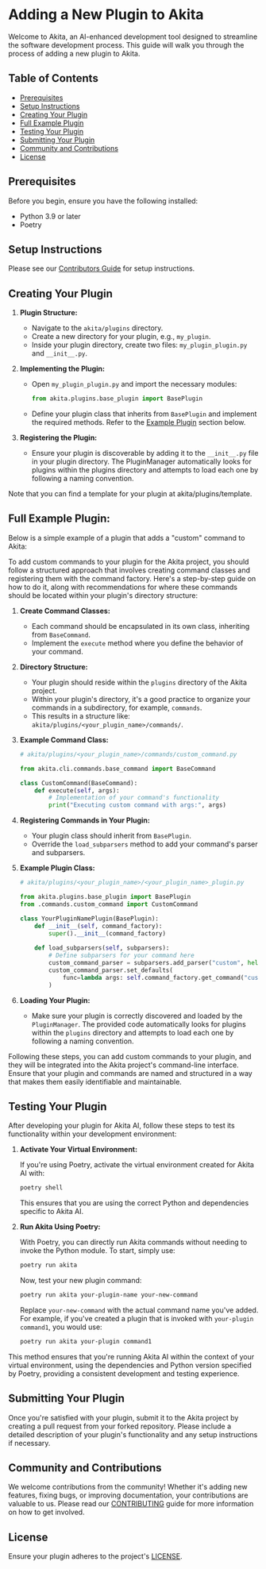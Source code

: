 # Adding a New Plugin to Akita

Welcome to Akita, an AI-enhanced development tool designed to streamline the software development process. This guide will walk you through the process of adding a new plugin to Akita.

## Table of Contents

- [Prerequisites](#prerequisites)
- [Setup Instructions](#setup-instructions)
- [Creating Your Plugin](#creating-your-plugin)
- [Full Example Plugin](#full-example-plugin)
- [Testing Your Plugin](#testing-your-plugin)
- [Submitting Your Plugin](#submitting-your-plugin)
- [Community and Contributions](#community-and-contributions)
- [License](#license)

## Prerequisites

Before you begin, ensure you have the following installed:
- Python 3.9 or later
- Poetry

## Setup Instructions

Please see our [Contributors Guide](README.md) for setup instructions.

## Creating Your Plugin

1. **Plugin Structure:**
   - Navigate to the `akita/plugins` directory.
   - Create a new directory for your plugin, e.g., `my_plugin`.
   - Inside your plugin directory, create two files: `my_plugin_plugin.py` and `__init__.py`.

2. **Implementing the Plugin:**
   - Open `my_plugin_plugin.py` and import the necessary modules:
     ```python
     from akita.plugins.base_plugin import BasePlugin
     ```
   - Define your plugin class that inherits from `BasePlugin` and implement the required methods. Refer to the [Example Plugin](#example-plugin-helloakita) section below.

3. **Registering the Plugin:**
   - Ensure your plugin is discoverable by adding it to the `__init__.py` file in your plugin directory. The PluginManager automatically looks for plugins within the plugins directory and attempts to load each one by following a naming convention.

Note that you can find a template for your plugin at akita/plugins/template.

## Full Example Plugin:

Below is a simple example of a plugin that adds a "custom" command to Akita:

To add custom commands to your plugin for the Akita project, you should follow a structured approach that involves creating command classes and registering them with the command factory. Here's a step-by-step guide on how to do it, along with recommendations for where these commands should be located within your plugin's directory structure:

1. **Create Command Classes:**
   - Each command should be encapsulated in its own class, inheriting from `BaseCommand`.
   - Implement the `execute` method where you define the behavior of your command.

2. **Directory Structure:**
   - Your plugin should reside within the `plugins` directory of the Akita project.
   - Within your plugin's directory, it's a good practice to organize your commands in a subdirectory, for example, `commands`.
   - This results in a structure like: `akita/plugins/<your_plugin_name>/commands/`.

3. **Example Command Class:**
   ```python
   # akita/plugins/<your_plugin_name>/commands/custom_command.py

   from akita.cli.commands.base_command import BaseCommand

   class CustomCommand(BaseCommand):
       def execute(self, args):
           # Implementation of your command's functionality
           print("Executing custom command with args:", args)
   ```

4. **Registering Commands in Your Plugin:**
   - Your plugin class should inherit from `BasePlugin`.
   - Override the `load_subparsers` method to add your command's parser and subparsers.

5. **Example Plugin Class:**
   ```python
   # akita/plugins/<your_plugin_name>/<your_plugin_name>_plugin.py

   from akita.plugins.base_plugin import BasePlugin
   from .commands.custom_command import CustomCommand

   class YourPluginNamePlugin(BasePlugin):
       def __init__(self, command_factory):
           super().__init__(command_factory)
       
       def load_subparsers(self, subparsers):
           # Define subparsers for your command here
           custom_command_parser = subparsers.add_parser("custom", help="Custom command help")
           custom_command_parser.set_defaults(
               func=lambda args: self.command_factory.get_command("custom_command")().execute(args)
           )
   ```

6. **Loading Your Plugin:**
   - Make sure your plugin is correctly discovered and loaded by the `PluginManager`. The provided code automatically looks for plugins within the `plugins` directory and attempts to load each one by following a naming convention.

Following these steps, you can add custom commands to your plugin, and they will be integrated into the Akita project's command-line interface. Ensure that your plugin and commands are named and structured in a way that makes them easily identifiable and maintainable.

## Testing Your Plugin

After developing your plugin for Akita AI, follow these steps to test its functionality within your development environment:

1. **Activate Your Virtual Environment:**

   If you're using Poetry, activate the virtual environment created for Akita AI with:
   ```bash
   poetry shell
   ```

   This ensures that you are using the correct Python and dependencies specific to Akita AI.

2. **Run Akita Using Poetry:**

   With Poetry, you can directly run Akita commands without needing to invoke the Python module. To start, simply use:
   ```bash
   poetry run akita
   ```
   Now, test your new plugin command:
   ```bash
   poetry run akita your-plugin-name your-new-command
   ```

   Replace `your-new-command` with the actual command name you've added. For example, if you've created a plugin that is invoked with `your-plugin command1`, you would use:
   ```bash
   poetry run akita your-plugin command1
   ```

This method ensures that you're running Akita AI within the context of your virtual environment, using the dependencies and Python version specified by Poetry, providing a consistent development and testing experience.

## Submitting Your Plugin

Once you're satisfied with your plugin, submit it to the Akita project by creating a pull request from your forked repository. Please include a detailed description of your plugin's functionality and any setup instructions if necessary.

## Community and Contributions

We welcome contributions from the community! Whether it's adding new features, fixing bugs, or improving documentation, your contributions are valuable to us. Please read our [CONTRIBUTING](CONTRIBUTING.md) guide for more information on how to get involved.

## License

Ensure your plugin adheres to the project's [LICENSE](LICENSE).